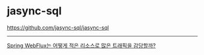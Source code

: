 # jasync-sql

<https://github.com/jasync-sql/jasync-sql>

---

[Spring WebFlux는 어떻게 적은 리소스로 많은 트래픽을 감당할까?](https://alwayspr.tistory.com/44)
